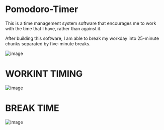 # Pomodoro-Timer
This is a time management system software that encourages me to work with the time that I have, rather than against it. 

After building this software, I am able to break my workday into 25-minute chunks separated by five-minute breaks.

![image](https://user-images.githubusercontent.com/73473767/152626056-a43b33cd-7f05-4645-97f9-7115c4ba223d.png)

# WORKINT TIMING
![image](https://user-images.githubusercontent.com/73473767/152626082-18d8fe57-47aa-46dc-9e60-1167c1ec59e3.png)

# BREAK TIME
![image](https://user-images.githubusercontent.com/73473767/152626369-7f260ac0-7392-45bd-af9d-0a0c2fafe574.png)
